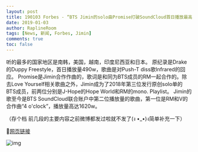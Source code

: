 ```yaml
---
layout: post
title: 190103 Forbes - “BTS Jimin的solo曲Promise打破SoundCloud首日播放最高纪录”
date: 2019-01-03
author: RaplineRoom
tags: [News, 新闻, Forbes, Jimin]
comments: true
toc: false
---
```


听的最多的国家地区是南韩，美国，越南，印度尼西亚和日本。
原纪录是Drake的Duppy Freestyle，首日播放量490w，歌曲是对Push-T diss歌Infrared的回应。
Promise是Jimin合作作曲的，歌词是和同为BTS成员的RM一起合作的。除去Love Yourself相关歌曲之外，Jimin成为了2018年第三位发行原创solo单的BTS成员，前两位分别是J-Hope的Hope World和RM的mono. Playlist。
Jimin的歌至今是BTS SoundCloud联合账户中第二位播放量的歌曲，第一位是RM和V的合作曲“4 o'clock”，播放量高达1620w。

（存个档 前几段的主要内容之前微博都发过啦就不发了(ง •_•)ง简单补充一下）

🔗[网页链接](http://t.cn/EGG3cMK)

![img](https://tva1.sinaimg.cn/large/007S8ZIlgy1gfz9cnxslxj30fp1nudmr.jpg)